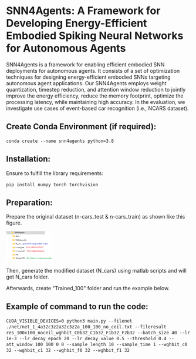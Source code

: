 # SNN4Agents: A Framework for Developing Energy-Efficient Embodied Spiking Neural Networks for Autonomous Agents

SNN4Agents is a framework for enabling efficient embodied SNN deployments for autonomous agents. It consists of a set of optimization techniques for designing energy-efficient embodied SNNs targeting autonomous agent applications. Our SNN4Agents employs weight quantization, timestep reduction, and attention window reduction to jointly improve the energy efficiency, reduce the memory footprint, optimize the processing latency, while maintaining high accuracy. In the evaluation, we investigate use cases of event-based car recognition (i.e., NCARS dataset).

## Create Conda Environment (if required): 
```
conda create --name snn4agents python=3.8
```

## Installation: 
Ensure to fulfill the library requirements:
```
pip install numpy torch torchvision
```

## Preparation: 
Prepare the original dataset (n-cars_test & n-cars_train) as shown like this figure. 
<p align="left"><img width="25%" src="docs/snn4agents_folders.png"/></p>

Then, generate the modified dataset (N_cars) using matlab scripts and will get N_cars folder.   

Afterwards, create "Trained_100" folder and run the example below.

## Example of command to run the code:
```
CUDA_VISIBLE_DEVICES=0 python3 main.py --filenet ./net/net_1_4a32c3z2a32c3z2a_100_100_no_ceil.txt --fileresult res_100x100_noceil_wghbit_C0b32_C1b32_F1b32_F2b32 --batch_size 40 --lr 1e-3 --lr_decay_epoch 20 --lr_decay_value 0.5 --threshold 0.4 --att_window 100 100 0 0 --sample_length 10 --sample_time 1 --wghbit_c0 32 --wghbit_c1 32 --wghbit_f0 32 --wghbit_f1 32
```

